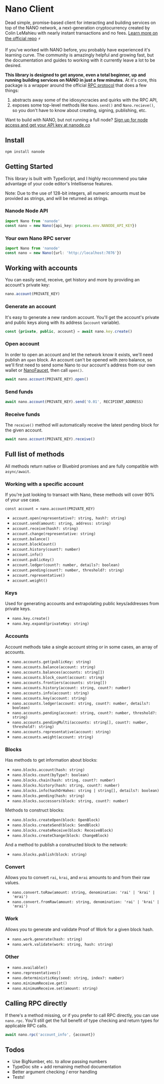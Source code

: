# Nano Client

Dead simple, promise-based client for interacting and building services on top of the NANO network, a next-generation cryptocurrency created by Colin LeMahieu with nearly instant transactions and no fees. [Learn more on the official repo](https://nanode.co/node-api) ⚡️

If you've worked with NANO before, you probably have experienced it's learning curve. The community is amazingly helpful and growing fast,
but the documentation and guides to working with it currently leave a lot to be desired.

**This library is designed to get anyone, even a total beginner, up and running building services on NANO in just a few minutes.** At it's core,
this package is a wrapper around the official [RPC protocol](https://github.com/nanocurrency/raiblocks/wiki/RPC-protocol) that does a few things:

1. abstracts away some of the idiosyncracies and quirks with the RPC API,
2. exposes some top-level methods like `Nano.send()` and `Nano.recieve()`, so you don't have to know about creating, signing, publishing, etc.

Want to build with NANO, but not running a full node? [Sign up for node access and get your API key at nanode.co](https://nanode.co/node-api)

## Install

`npm install nanode`

## Getting Started

This library is built with TypeScript, and I highly reccommend you take advantage of your code editor's Intellisense features.

Note: Due to the use of 128-bit integers, all numeric amounts must be provided as strings, and will be returned as strings.

### Nanode Node API

```typescript
import Nano from 'nanode'
const nano = new Nano({api_key: process.env.NANODE_API_KEY})
```

### Your own Nano RPC server

```typescript
import Nano from 'nanode'
const nano = new Nano({url: 'http://localhost:7076'})
```

## Working with accounts

You can easily send, receive, get history and more by providing an account's private key:

```typescript
nano.account(PRIVATE_KEY)
```

### Generate an account

It's easy to generate a new random account. You'll get the account's private and public keys along with its address (`account` variable).

```typescript
const {private, public, account} = await nano.key.create()
```

### Open account

In order to open an account and let the network know it exists, we'll need publish an `open` block. An account can't be opened with zero balance, so we'll first need to send some Nano to our account's address from our own wallet or [NanoFaucet](https://www.nanofaucet.org/), then call `open()`.

```typescript
await nano.account(PRIVATE_KEY).open()
```

### Send funds

```typescript
await nano.account(PRIVATE_KEY).send('0.01', RECIPIENT_ADDRESS)
```

### Receive funds

The `receive()` method will automatically receive the latest pending block for the given account.

```typescript
await nano.account(PRIVATE_KEY).receive()
```

## Full list of methods

All methods return native or Bluebird promises and are fully compatible with `async/await`.

### Working with a specific account

If you're just looking to transact with Nano, these methods will cover 90% of your use case.

`const account = nano.account(PRIVATE_KEY)`

* `account.open(representative?: string, hash?: string)`
* `account.send(amount: string, address: string)`
* `account.receive(hash?: string)`
* `account.change(representative: string)`
* `account.balance()`
* `account.blockCount()`
* `account.history(count?: number)`
* `account.info()`
* `account.publicKey()`
* `account.ledger(count?: number, details?: boolean)`
* `account.pending(count?: number, threshold?: string)`
* `account.representative()`
* `account.weight()`

### Keys

Used for generating accounts and extrapolating public keys/addresses from private keys.

* `nano.key.create()`
* `nano.key.expand(privateKey: string)`

### Accounts

Account methods take a single account string or in some cases, an array of accounts.

* `nano.accounts.get(publicKey: string)`
* `nano.accounts.balance(account: string)`
* `nano.accounts.balances(accounts: string[])`
* `nano.accounts.block_count(account: string)`
* `nano.accounts.frontiers(accounts: string[])`
* `nano.accounts.history(account: string, count?: number)`
* `nano.accounts.info(account: string)`
* `nano.accounts.key(account: string)`
* `nano.accounts.ledger(account: string, count?: number, details?: boolean)`
* `nano.accounts.pending(account: string, count?: number, threshold?: string)`
* `nano.accounts.pendingMulti(accounts: string[], count?: number, threshold?: string)`
* `nano.accounts.representative(account: string)`
* `nano.accounts.weight(account: string)`

### Blocks

Has methods to get information about blocks:

* `nano.blocks.account(hash: string)`
* `nano.blocks.count(byType?: boolean)`
* `nano.blocks.chain(hash: string, count?: number)`
* `nano.blocks.history(hash: string, count?: number)`
* `nano.blocks.info(hashOrHahes: string | string[], details?: boolean)`
* `nano.blocks.pending(hash: string)`
* `nano.blocks.successors(block: string, count?: number)`

Methods to construct blocks:

* `nano.blocks.createOpen(block: OpenBlock)`
* `nano.blocks.createSend(block: SendBlock)`
* `nano.blocks.createReceive(block: ReceiveBlock)`
* `nano.blocks.createChange(block: ChangeBlock)`

And a method to publish a constructed block to the network:

* `nano.blocks.publish(block: string)`

### Convert

Allows you to convert `rai`, `krai`, and `mrai` amounts to and from their raw values.

* `nano.convert.toRaw(amount: string, denomination: 'rai' | 'krai' | 'mrai')`
* `nano.convert.fromRaw(amount: string, denomination: 'rai' | 'krai' | 'mrai')`

### Work

Allows you to generate and validate Proof of Work for a given block hash.

* `nano.work.generate(hash: string)`
* `nano.work.validate(work: string, hash: string)`

### Other

* `nano.available()`
* `nano.representatives()`
* `nano.deterministicKey(seed: string, index?: number)`
* `nano.minimumReceive.get()`
* `nano.minimumReceive.set(amount: string)`

## Calling RPC directly

If there's a method missing, or if you prefer to call RPC directly, you can use `nano.rpc`. You'll still get the full benefit of type checking and return types for applicable RPC calls.

```typescript
await nano.rpc('account_info', {account})
```

## Todos

* Use BigNumber, etc. to allow passing numbers
* TypeDoc site + add remaining method documentation
* Better argument checking / error handling
* Tests!
